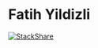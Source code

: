# Fatih Yildizli 
[![StackShare](https://img.shields.io/badge/tech-stack-0690fa.svg?style=flat)](https://stackshare.io/fatihyildizli/my-stack)

